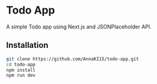 # Todo App

A simple Todo app using Next.js and JSONPlaceholder API.

## Installation

```sh
git clone https://github.com/AnnaKI15/todo-app.git
cd todo-app
npm install
npm run dev
```
